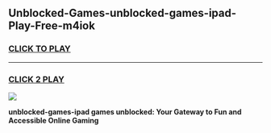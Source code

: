 
## Unblocked-Games-unblocked-games-ipad-Play-Free-m4iok
<h3>
<a href="https://premium76.site?title=unblocked-games-ipad&ref=10A">CLICK TO PLAY</a></h3>
<hr>

<h3>
<a href="https://premium76.site?title=unblocked-games-ipad&ref=10A">CLICK 2 PLAY</a>
  
</h3>

<a href="https://premium76.site?title=unblocked-games-ipad&ref=10A"><img src="https://clearcache.store/games.png"></a>


**unblocked-games-ipad games unblocked: Your Gateway to Fun and Accessible Online Gaming**
